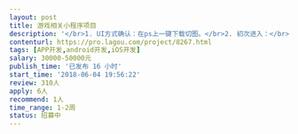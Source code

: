 ```yaml
---                
layout: post       
title: 游戏相关小程序项目           
description: '</br>1. UI方式确认：在ps上一键下载切图。</br>2. 初次进入：</br>    2.1 先选择游戏，然后进入账号注册页面， 绑定账号，有提供的样例。</br>    注意：选择游戏里面的内容都是可配的。</br>3. 匹配模式：里面选项可后台配置。注意：大区这个配置项是根据不同游戏从接口读取出来的。</br></br>4. 配置完成后 再次进入游戏，则进入组起页面，里面是配置好的游戏：</br>  4.1 长按二维码可保存图片、加好友等。</br>  4.2 好友匹配的计算方式：是否是正在匹配，时间是在变化的。</br>  4.3 下面的四个头像，一个是我自己，另外三个是静态图，但后三个图有个动画效果：每个头像下面的问号是橙色轮询变化，可gif提供 也可样式控制。</br>  4.4 开始匹配时，匹配模式是灰掉的。</br>5. 匹配成功：</br>  5.1 服务号在配送成功后提供服务号推送（可参考他们，有成功样例）。</br>  5.2 匹配成功后，发送的信息可后台配置，信息不做及时刷新，下拉刷或者配置间隔时间刷新。</br>  5.3 每个头像的展示信息可后台配置信息。</br>6. 个人中心：</br>  6.1 设置标签，后台配置，可创建标签，最多选择五个，每个标签多个五个字，待</br>  6.2 匹配游戏，进入我的游戏，点击进入匹配模式页面。</br>  6.3 排行榜：调用第三方提供的接口，展示数据。</br>  6.4 设置：匹配好友可关闭，双向生效。</br>7. 看看：</br>  7.1 后台可配置文章，注意：富文本在后台配置好，会出现手机端格式错乱的现象，待确认。</br>  7.2 文章评论：需要有审核管理，只能官方进行回复。</br>  7.3 可分享。</br>'     
contenturl: https://pro.lagou.com/project/8267.html      
tags: [APP开发,android开发,iOS开发]            
salary: 30000-50000元          
publish_time: '已发布 16 小时'         
start_time: '2018-06-04 19:56:22'           
review: 310人                   
apply: 6人                   
recommend: 1人                   
time_range: 1-2周              
status: 招募中                  
---                 
```

